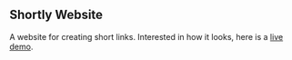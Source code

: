 ## Shortly Website

A website for creating short links. Interested in how it looks, here is a [live demo](https://velvety-gumdrop-30e9dc.netlify.app/).